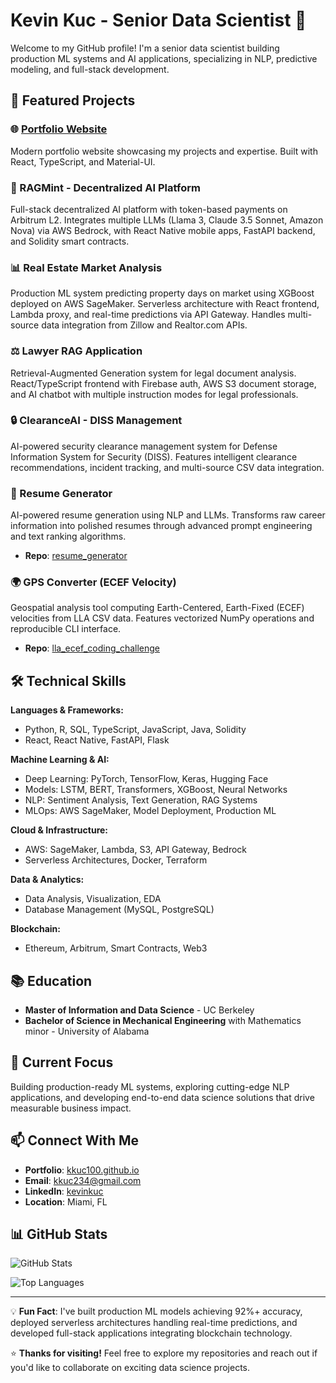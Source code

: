 # Kevin Kuc - Senior Data Scientist 👋

Welcome to my GitHub profile! I'm a senior data scientist building production ML systems and AI applications, specializing in NLP, predictive modeling, and full-stack development.

## 🚀 Featured Projects

### 🌐 [Portfolio Website](https://kkuc100.github.io)
Modern portfolio website showcasing my projects and expertise. Built with React, TypeScript, and Material-UI.

### 🤖 RAGMint - Decentralized AI Platform
Full-stack decentralized AI platform with token-based payments on Arbitrum L2. Integrates multiple LLMs (Llama 3, Claude 3.5 Sonnet, Amazon Nova) via AWS Bedrock, with React Native mobile apps, FastAPI backend, and Solidity smart contracts.

### 📊 Real Estate Market Analysis
Production ML system predicting property days on market using XGBoost deployed on AWS SageMaker. Serverless architecture with React frontend, Lambda proxy, and real-time predictions via API Gateway. Handles multi-source data integration from Zillow and Realtor.com APIs.

### ⚖️ Lawyer RAG Application
Retrieval-Augmented Generation system for legal document analysis. React/TypeScript frontend with Firebase auth, AWS S3 document storage, and AI chatbot with multiple instruction modes for legal professionals.

### 🔒 ClearanceAI - DISS Management
AI-powered security clearance management system for Defense Information System for Security (DISS). Features intelligent clearance recommendations, incident tracking, and multi-source CSV data integration.

### 📝 Resume Generator
AI-powered resume generation using NLP and LLMs. Transforms raw career information into polished resumes through advanced prompt engineering and text ranking algorithms.
- **Repo**: [resume_generator](https://github.com/kkuc100/resume_generator)

### 🌍 GPS Converter (ECEF Velocity)
Geospatial analysis tool computing Earth-Centered, Earth-Fixed (ECEF) velocities from LLA CSV data. Features vectorized NumPy operations and reproducible CLI interface.
- **Repo**: [lla_ecef_coding_challenge](https://github.com/kkuc100/lla_ecef_coding_challenge)

## 🛠️ Technical Skills

**Languages & Frameworks:**
- Python, R, SQL, TypeScript, JavaScript, Java, Solidity
- React, React Native, FastAPI, Flask

**Machine Learning & AI:**
- Deep Learning: PyTorch, TensorFlow, Keras, Hugging Face
- Models: LSTM, BERT, Transformers, XGBoost, Neural Networks
- NLP: Sentiment Analysis, Text Generation, RAG Systems
- MLOps: AWS SageMaker, Model Deployment, Production ML

**Cloud & Infrastructure:**
- AWS: SageMaker, Lambda, S3, API Gateway, Bedrock
- Serverless Architectures, Docker, Terraform

**Data & Analytics:**
- Data Analysis, Visualization, EDA
- Database Management (MySQL, PostgreSQL)

**Blockchain:**
- Ethereum, Arbitrum, Smart Contracts, Web3

## 📚 Education

- **Master of Information and Data Science** - UC Berkeley
- **Bachelor of Science in Mechanical Engineering** with Mathematics minor - University of Alabama

## 🎯 Current Focus

Building production-ready ML systems, exploring cutting-edge NLP applications, and developing end-to-end data science solutions that drive measurable business impact.

## 📫 Connect With Me

- **Portfolio**: [kkuc100.github.io](https://kkuc100.github.io)
- **Email**: kkuc234@gmail.com
- **LinkedIn**: [kevinkuc](https://www.linkedin.com/in/kevinkuc)
- **Location**: Miami, FL

## 📊 GitHub Stats

![GitHub Stats](https://github-readme-stats.vercel.app/api?username=kkuc100&show_icons=true&theme=tokyonight&hide_border=true)

![Top Languages](https://github-readme-stats.vercel.app/api/top-langs/?username=kkuc100&layout=compact&theme=tokyonight&hide_border=true)

---

💡 **Fun Fact**: I've built production ML models achieving 92%+ accuracy, deployed serverless architectures handling real-time predictions, and developed full-stack applications integrating blockchain technology.

⭐️ **Thanks for visiting!** Feel free to explore my repositories and reach out if you'd like to collaborate on exciting data science projects.

